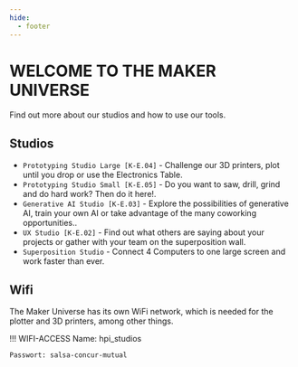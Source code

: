 ```yaml
---
hide:
  - footer
---
```


# WELCOME TO THE MAKER UNIVERSE

Find out more about our studios and how to use our tools.

## Studios

* `Prototyping Studio Large [K-E.04]` - Challenge our 3D printers, plot until you drop or use the Electronics Table.
* `Prototyping Studio Small [K-E.05]` - Do you want to saw, drill, grind and do hard work? Then do it here!.
* `Generative AI Studio [K-E.03]` - Explore the possibilities of generative AI, train your own AI or take advantage of the many coworking opportunities..
* `UX Studio [K-E.02]` - Find out what others are saying about your projects or gather with your team on the superposition wall.
* `Superposition Studio` - Connect 4 Computers to one large screen and work faster than ever.

## Wifi

The Maker Universe has its own WiFi network, which is needed for the plotter and 3D printers, among other things.

!!! WIFI-ACCESS
    Name: hpi_studios

    Passwort: salsa-concur-mutual

